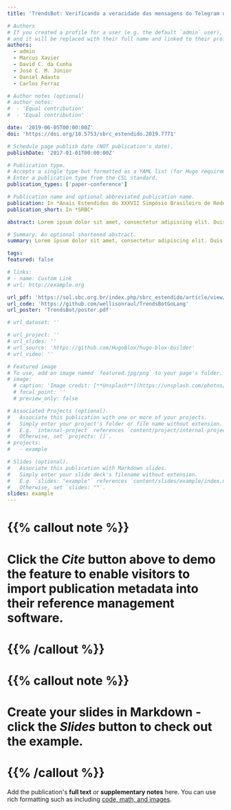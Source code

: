 ```yaml
---
title: 'TrendsBot: Verificando a veracidade das mensagens do Telegram utilizando Data Stream'

# Authors
# If you created a profile for a user (e.g. the default `admin` user), write the username (folder name) here
# and it will be replaced with their full name and linked to their profile.
authors:
  - admin
  - Marcus Xavier
  - David C. da Cunha
  - José C. M. Júnior
  - Daniel Adauto
  - Carlos Ferraz

# Author notes (optional)
# author_notes:
#  - 'Equal contribution'
#  - 'Equal contribution'

date: '2019-06-05T00:00:00Z'
doi: 'https://doi.org/10.5753/sbrc_estendido.2019.7771'

# Schedule page publish date (NOT publication's date).
publishDate: '2017-01-01T00:00:00Z'

# Publication type.
# Accepts a single type but formatted as a YAML list (for Hugo requirements).
# Enter a publication type from the CSL standard.
publication_types: ['paper-conference']

# Publication name and optional abbreviated publication name.
publication: In *Anais Estendidos do XXXVII Simpósio Brasileiro de Redes de Computadores e Sistemas Distribuídos*
publication_short: In *SRBC*

abstract: Lorem ipsum dolor sit amet, consectetur adipiscing elit. Duis posuere tellus ac convallis placerat. Proin tincidunt magna sed ex sollicitudin condimentum. Sed ac faucibus dolor, scelerisque sollicitudin nisi. Cras purus urna, suscipit quis sapien eu, pulvinar tempor diam. Quisque risus orci, mollis id ante sit amet, gravida egestas nisl. Sed ac tempus magna. Proin in dui enim. Donec condimentum, sem id dapibus fringilla, tellus enim condimentum arcu, nec volutpat est felis vel metus. Vestibulum sit amet erat at nulla eleifend gravida.

# Summary. An optional shortened abstract.
summary: Lorem ipsum dolor sit amet, consectetur adipiscing elit. Duis posuere tellus ac convallis placerat. Proin tincidunt magna sed ex sollicitudin condimentum.

tags:
featured: false

# links:
# - name: Custom Link
# url: http://example.org

url_pdf: 'https://sol.sbc.org.br/index.php/sbrc_estendido/article/view/7771/8273'
url_code: 'https://github.com/wellisonraul/TrendsBotGoLang'
url_poster: 'TrendsBot/poster.pdf'

# url_dataset: ''

# url_project: ''
# url_slides: ''
# url_source: 'https://github.com/HugoBlox/hugo-blox-builder'
# url_video: ''

# Featured image
# To use, add an image named `featured.jpg/png` to your page's folder.
# image:
  # caption: 'Image credit: [**Unsplash**](https://unsplash.com/photos/pLCdAaMFLTE)'
  # focal_point: ''
  # preview_only: false

# Associated Projects (optional).
#   Associate this publication with one or more of your projects.
#   Simply enter your project's folder or file name without extension.
#   E.g. `internal-project` references `content/project/internal-project/index.md`.
#   Otherwise, set `projects: []`.
# projects:
#   - example

# Slides (optional).
#   Associate this publication with Markdown slides.
#   Simply enter your slide deck's filename without extension.
#   E.g. `slides: "example"` references `content/slides/example/index.md`.
#   Otherwise, set `slides: ""`.
slides: example
---
```


#  {{% callout note %}}
# Click the _Cite_ button above to demo the feature to enable visitors to import publication metadata into their reference management software.
# {{% /callout %}}

# {{% callout note %}}
# Create your slides in Markdown - click the _Slides_ button to check out the example.
# {{% /callout %}}

Add the publication's **full text** or **supplementary notes** here. You can use rich formatting such as including [code, math, and images](https://docs.hugoblox.com/content/writing-markdown-latex/).
